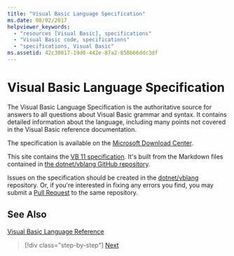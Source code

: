 ```yaml
---
title: "Visual Basic Language Specification"
ms.date: 08/02/2017
helpviewer_keywords: 
  - "resources [Visual Basic], specifications"
  - "Visual Basic code, specifications"
  - "specifications, Visual Basic"
ms.assetid: 42c30017-19d0-442e-87a2-850b66ddc3df
---
```

# Visual Basic Language Specification
The Visual Basic Language Specification is the authoritative source for answers to all questions about Visual Basic grammar and syntax. It contains detailed information about the language, including many points not covered in the Visual Basic reference documentation.  
  
 The specification is available on the [Microsoft Download Center](https://go.microsoft.com/fwlink/?LinkId=188623).  
  
This site contains the [VB 11 specification](../../../../_vblang/spec/introduction.md). It's built from the Markdown files contained in [the dotnet/vblang GitHub repository](https://github.com/dotnet/vblang/blob/master/spec/README.md).

Issues on the specification should be created in the [dotnet/vblang](https://github.com/dotnet/vblang/issues) repository. Or, if you're interested
in fixing any errors you find, you may submit a [Pull Request](https://github.com/dotnet/vblang/pulls) to the same repository.

## See Also  
 [Visual Basic Language Reference](../../../visual-basic/language-reference/index.md)

>[!div class="step-by-step"]
[Next](../../../../_vblang/spec/introduction.md)